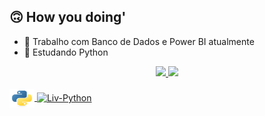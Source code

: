 ## 🙃 How you doing'

- 👀 Trabalho com Banco de Dados e Power BI atualmente
- 🌱 Estudando Python

<div align="center">
  <a href="https://github.com/liviassi">
  <img height="180em" src="https://github-readme-stats.vercel.app/api?username=liviassi&show_icons=true&theme=dracula&include_all_commits=true&count_private=true"/>
  <img height="180em" src="https://github-readme-stats.vercel.app/api/top-langs/?username=liviassi&layout=compact&langs_count=7&theme=dracula"/>
</div>

<div style="display: inline_block"><br>
  <img align="center" alt="Liv-Python" height="30" width="40" src="https://raw.githubusercontent.com/devicons/devicon/master/icons/python/python-original.svg">
  <img align="center" alt="Liv-Python" height="30" width="40" src="https://cdn.jsdelivr.net/gh/devicons/devicon/icons/postgresql/postgresql-plain.svg">
</div>

 ##
  
  
